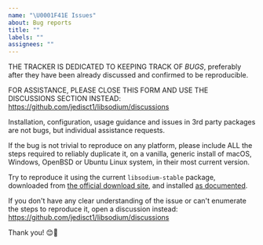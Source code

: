 ```yaml
---
name: "\U0001F41E Issues"
about: Bug reports
title: ""
labels: ""
assignees: ""
---
```


THE TRACKER IS DEDICATED TO KEEPING TRACK OF _BUGS_,
preferably after they have been already discussed and confirmed to be reproducible.

FOR ASSISTANCE, PLEASE CLOSE THIS FORM AND USE THE DISCUSSIONS SECTION INSTEAD:
https://github.com/jedisct1/libsodium/discussions

Installation, configuration, usage guidance and issues in 3rd party packages are not bugs, but individual assistance requests.

If the bug is not trivial to reproduce on any platform, please include ALL the steps required to reliably duplicate it, on a vanilla, generic install of macOS, Windows, OpenBSD or Ubuntu Linux system, in their most current version.

Try to reproduce it using the current `libsodium-stable` package, downloaded from [the official download site](https://download.libsodium.org/libsodium/releases/), and installed [as documented](https://doc.libsodium.org/installation).

If you don't have any clear understanding of the issue or can't enumerate the steps to reproduce it, open a discussion instead: https://github.com/jedisct1/libsodium/discussions

Thank you! 😊🙏
